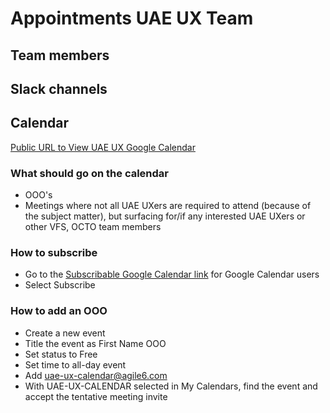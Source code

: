 # Appointments UAE UX Team

## Team members

## Slack channels

## Calendar

[Public URL to View UAE UX Google Calendar](https://calendar.google.com/calendar/embed?src=uae-ux-calendar%40agile6.com&ctz=America%2FNew_York)

### What should go on the calendar

- OOO's
- Meetings where not all UAE UXers are required to attend (because of the subject matter), but surfacing for/if any interested UAE UXers or other VFS, OCTO team members

### How to subscribe

- Go to the [Subscribable Google Calendar link](https://calendar.google.com/calendar/u/0?cid=dWFlLXV4LWNhbGVuZGFyQGFnaWxlNi5jb20) for Google Calendar users 
- Select Subscribe
  
### How to add an OOO

- Create a new event
- Title the event as First Name OOO
- Set status to Free
- Set time to all-day event
- Add uae-ux-calendar@agile6.com
- With UAE-UX-CALENDAR selected in My Calendars, find the event and accept the tentative meeting invite
